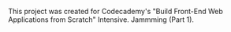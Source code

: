 This project was created for Codecademy's "Build Front-End Web Applications from Scratch" Intensive. Jammming (Part 1).

